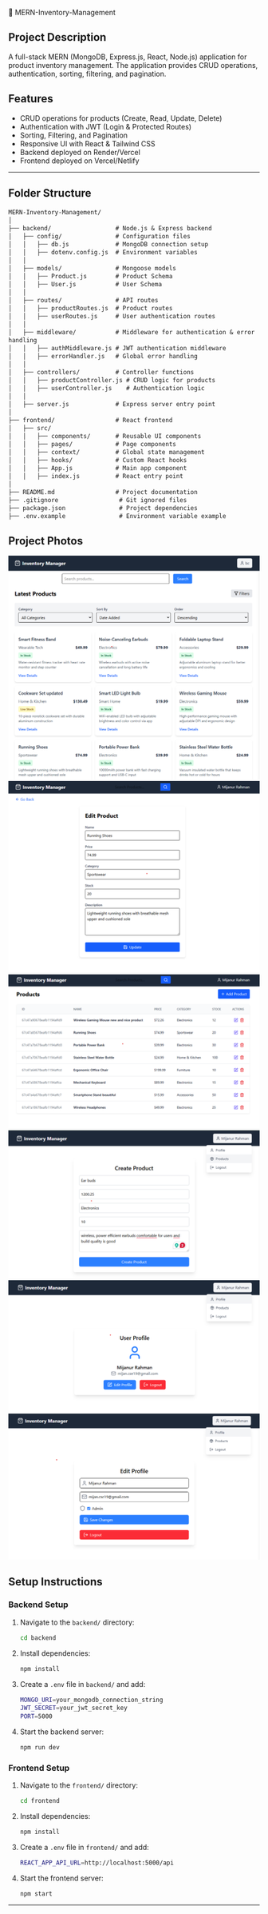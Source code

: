 📁 MERN-Inventory-Management

## Project Description

A full-stack MERN (MongoDB, Express.js, React, Node.js) application for product inventory management. The application provides CRUD operations, authentication, sorting, filtering, and pagination.

## Features

-   CRUD operations for products (Create, Read, Update, Delete)
-   Authentication with JWT (Login & Protected Routes)
-   Sorting, Filtering, and Pagination
-   Responsive UI with React & Tailwind CSS
-   Backend deployed on Render/Vercel
-   Frontend deployed on Vercel/Netlify

---

## Folder Structure

```
MERN-Inventory-Management/
│
├── backend/                  # Node.js & Express backend
│   ├── config/               # Configuration files
│   │   ├── db.js             # MongoDB connection setup
│   │   ├── dotenv.config.js  # Environment variables
│   │
│   ├── models/               # Mongoose models
│   │   ├── Product.js        # Product Schema
│   │   ├── User.js           # User Schema
│   │
│   ├── routes/               # API routes
│   │   ├── productRoutes.js  # Product routes
│   │   ├── userRoutes.js     # User authentication routes
│   │
│   ├── middleware/           # Middleware for authentication & error handling
│   │   ├── authMiddleware.js # JWT authentication middleware
│   │   ├── errorHandler.js   # Global error handling
│   │
│   ├── controllers/          # Controller functions
│   │   ├── productController.js # CRUD logic for products
│   │   ├── userController.js    # Authentication logic
│   │
│   ├── server.js             # Express server entry point
│
├── frontend/                 # React frontend
│   ├── src/
│   │   ├── components/       # Reusable UI components
│   │   ├── pages/            # Page components
│   │   ├── context/          # Global state management
│   │   ├── hooks/            # Custom React hooks
│   │   ├── App.js            # Main app component
│   │   ├── index.js          # React entry point
│
├── README.md                 # Project documentation
├── .gitignore                 # Git ignored files
├── package.json               # Project dependencies
├── .env.example               # Environment variable example
```

## Project Photos

![homepage](./projectimages/homepage.png)
![editimage](./projectimages/editimage.png)
![admindashboard](./projectimages/admindashboard.png)
![createProduct](./projectimages/createProduct.png)
![userpage](./projectimages/userpage.png)
![useredit](./projectimages/useredit.png)

## Setup Instructions

### Backend Setup

1. Navigate to the `backend/` directory:
    ```sh
    cd backend
    ```
2. Install dependencies:
    ```sh
    npm install
    ```
3. Create a `.env` file in `backend/` and add:
    ```sh
    MONGO_URI=your_mongodb_connection_string
    JWT_SECRET=your_jwt_secret_key
    PORT=5000
    ```
4. Start the backend server:
    ```sh
    npm run dev
    ```

### Frontend Setup

1. Navigate to the `frontend/` directory:
    ```sh
    cd frontend
    ```
2. Install dependencies:
    ```sh
    npm install
    ```
3. Create a `.env` file in `frontend/` and add:
    ```sh
    REACT_APP_API_URL=http://localhost:5000/api
    ```
4. Start the frontend server:
    ```sh
    npm start
    ```

---
